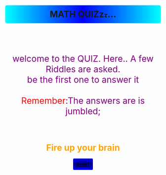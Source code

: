 <html>
<style>
h1{
text-align:center;
     background-image:-webkit-linear-gradient(left, aqua,blue,aqua); 
    border-radius:5px; 
    padding:12px;
}
.Z{
font-size:20px;
}
P{
     font-size:28px;
     text-align:center;
     color:purple;
     }
.start{
background-image:-webkit-linear-gradient(bottom, blue,navy,blue);
padding:10px;
color:black;
border-radius:3px;
    text-decoration-style: initial;
}
.rem{
  color:red;   
     }     
Div{
text-align:center;
}
H3{
 font-size:28px;
     text-align:center; 
     color:orange;     
     }
body{
background-image:-webkit-linear-gradient(top, siver,white,silver);
}
</style>
<Div>
<Body>
<H1>MATH QUIZz<span class="Z">z</span>...</H1>
<br>
<br>
<br>
<P >welcome to the  QUIZ. Here.. A few Riddles are asked.<br>
      be the first one to answer it <br>
<br>
        <span class="rem">Remember</span>:The answers are is  jumbled;</P>
<br>
<H3>Fire up your brain</H3>
<a class="start" href="https://afnan7108.github.io//mathquizpage2.html">START</a>
<br>
<br>
     </Body>
  </Div>   
</html>
